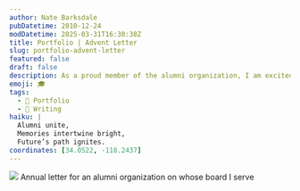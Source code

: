 ```yaml
---
author: Nate Barksdale
pubDatetime: 2010-12-24
modDatetime: 2025-03-31T16:30:38Z
title: Portfolio | Advent Letter
slug: portfolio-advent-letter
featured: false
draft: false
description: As a proud member of the alumni organization, I am excited to share some reflections on our community from the past year.
emoji: 🎓
tags:
  - 📁 Portfolio
  - 📝 Writing
haiku: |
  Alumni unite,  
  Memories intertwine bright,  
  Future’s path ignites.
coordinates: [34.0522, -118.2437]
---
```


![](@assets/images/hrcfalumni_sheet.jpg) Annual letter for an alumni organization on whose board I serve
